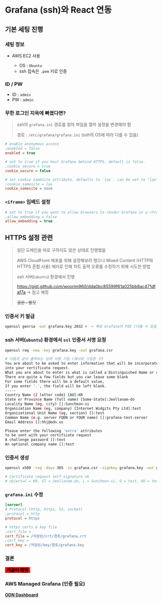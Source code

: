 # Grafana (ssh)와 React 연동

## 기본 세팅 진행

### 세팅 정보

- AWS EC2 사용

  - OS : `Ubuntu`
  - ssh 접속은 `.pem` 키로 인증

### ID / PW

- ID : `admin`
- PW : `admin`

### 무한 로그인 지옥에 빠졌다면?

> ssh의 `grafana.ini` 경로를 찾아 파일을 열어 설정을 변경해야 함
>
> 경로 : `/etc/grafana/grafana.ini` (ssh의 OS에 따라 다를 수 있음)

```ini
# enable anonymous access
;enabled = false
enabled = true

# set to true if you host Grafana behind HTTPS. default is false.
;cookie_secure = true
cookie_secure = false

# set cookie SameSite attribute. defaults to `lax`. can be set to "lax", "strict", "none" and "disabled"
;cookie_samesite = lax
cookie_samesite = none
```

### `<iframe>` 임베드 설정

```ini
# set to true if you want to allow browsers to render Grafana in a <frame>, <iframe>, <embed> or <object>. default is false.
;allow_embedding = false
allow_embedding = true
```

## HTTPS 설정 관련

> 일단 도메인을 따로 구하지도 않은 상태로 진행했음
>
> AWS CloudFront 배포를 위해 설정해보려 했으나 Mixed Content (HTTP와 HTTPS 혼합 사용) 에러로 인해 차트 출력 오류를 수정하기 위해 시도한 방법
>
> ssh 서버(`ubuntu`) 환경에서 진행
>
> https://gist.github.com/woorim960/dda0bc85599f61a025bb8ac471dfaf7a -> 참고 예정
>
> ~~결론 : 뻘짓~~

### 인증서 키 발급

```bash
openssl genrsa -out grafana.key 2032 # -> 해당 Grafana의 PID (다를 수 있음)
```

### ssh 서버(`ubuntu`) 환경에서 `ssl` 인증서 서명 요청

```bash
openssl req -new -key grafana.key -out grafana.csr

# 다음과 같이 출력되는 입력 사항 기입 (예시로 기입한 것)
You are about to be asked to enter information that will be incorporated
into your certificate request.
What you are about to enter is what is called a Distinguished Name or a DN.
There are quite a few fields but you can leave some blank
For some fields there will be a default value,
If you enter '.', the field will be left blank.
-----
Country Name (2 letter code) [AU]:KR
State or Province Name (full name) [Some-State]:Jeollanam-do
Locality Name (eg, city) []:Suncheon-si
Organization Name (eg, company) [Internet Widgits Pty Ltd]:test
Organizational Unit Name (eg, section) []:test
Common Name (e.g. server FQDN or YOUR name) []:grafana-test-server
Email Address []:hhj@odn.us

Please enter the following 'extra' attributes
to be sent with your certificate request
A challenge password []:test
An optional company name []:test
```

### 인증서 생성

```bash
openssl x509 -req -days 365 -in grafana.csr -signkey grafana.key -out grafana.crt

# Certificate request self-signature ok
# ubject=C = KR, ST = Jeollanam-do, L = Suncheon-si, O = test, OU = test, CN = grafana-test-server, # emailAddress = hhj@odn.us
```

### `grafana.ini` 수정

```ini
[server]
# Protocol (http, https, h2, socket)
;protocol = http
protocol = https

# https certs & key file
;cert_file =
cert_file = /저장된/crt/경로/grafana.crt
;cert_key =
cert_key = /저장된/key/경로/grafana.key
```

### 결론

<span style="background-color: #FF0000; color: black; padding-left: 5px; padding-right: 5px; font-size: 15px">**~~개같이 멸망~~**</span>

### AWS Managed Grafana (인증 필요)

**[ODN Dashboard](https://g-fd23aacbb5.grafana-workspace.us-east-1.amazonaws.com/d/SSqT0dNIz/odn-dashboard?orgId=1)**
